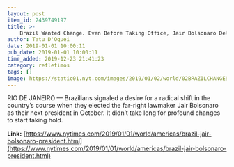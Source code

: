 ```yaml
---
layout: post
item_id: 2439749197
title: >-
    Brazil Wanted Change. Even Before Taking Office, Jair Bolsonaro Delivered.
author: Tatu D'Oquei
date: 2019-01-01 10:00:11
pub_date: 2019-01-01 10:00:11
time_added: 2019-12-23 21:41:23
category: refletimos
tags: []
image: https://static01.nyt.com/images/2019/01/02/world/02BRAZILCHANGES02/merlin_148025214_876dd4fa-4ee3-475b-a509-62176e5221e3-facebookJumbo.jpg
---
```


RIO DE JANEIRO — Brazilians signaled a desire for a radical shift in the country’s course when they elected the far-right lawmaker Jair Bolsonaro as their next president in October. It didn’t take long for profound changes to start taking hold.

**Link:** [https://www.nytimes.com/2019/01/01/world/americas/brazil-jair-bolsonaro-president.html](https://www.nytimes.com/2019/01/01/world/americas/brazil-jair-bolsonaro-president.html)

